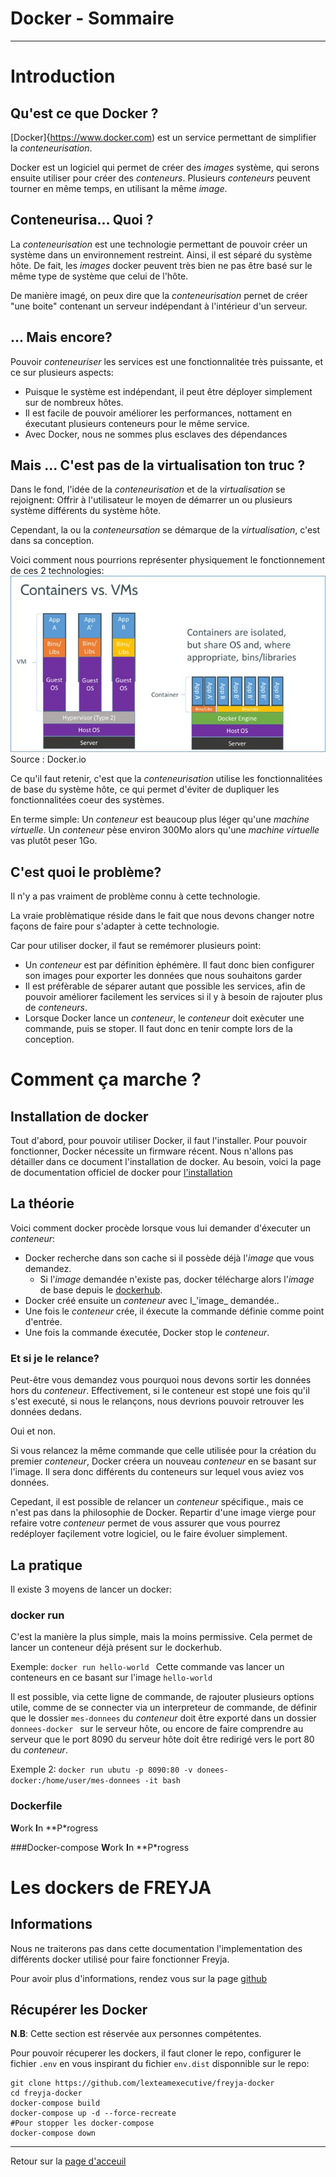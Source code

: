 # Docker - Sommaire

---

# Introduction
## Qu'est ce que Docker ?
[Docker]{https://www.docker.com) est un service permettant de simplifier la _conteneurisation_.

Docker est un logiciel qui permet de créer des _images_ système, qui serons ensuite utiliser pour créer des _conteneurs_. Plusieurs _conteneurs_ peuvent tourner en même temps, en utilisant la même _image_.

## Conteneurisa... Quoi ?
La _conteneurisation_ est une technologie permettant de pouvoir créer un système dans un environnement restreint.
Ainsi, il est séparé du système hôte. De fait, les _images_ docker peuvent très bien ne pas être basé sur le même type de système que celui de l'hôte.

De manière imagé, on peux dire que la _conteneurisation_ pernet de créer "une boite" contenant un serveur indépendant à l'intérieur d'un serveur.

## ... Mais encore?
Pouvoir _conteneuriser_ les services est une fonctionnalitée très puissante, et ce sur plusieurs aspects:
* Puisque le système est indépendant, il peut être déployer simplement sur de nombreux hôtes.
* Il est facile de pouvoir améliorer les performances, nottament en éxecutant plusieurs conteneurs pour le même service.
* Avec Docker, nous ne sommes plus esclaves des dépendances

## Mais ... C'est pas de la virtualisation ton truc ?
Dans le fond, l'idée de la _conteneurisation_ et de la _virtualisation_ se rejoignent: Offrir à l'utilisateur le moyen de démarrer un ou plusieurs système différents du système hôte.

Cependant, la ou la _conteneursation_ se démarque de la _virtualisation_, c'est dans sa conception.

Voici comment nous pourrions représenter physiquement  le fonctionnement de ces 2 technologies:
![Docker-vs-VM](../../files/docker/docker-vs-vm.png)
Source : Docker.io

Ce qu'il faut retenir, c'est que la _conteneurisation_ utilise les fonctionnalitées de base du système hôte, ce qui permet d'éviter de dupliquer les fonctionnalitées coeur des systèmes.

En terme simple: Un _conteneur_ est beaucoup plus léger qu'une _machine virtuelle_. Un _conteneur_ pèse environ 300Mo alors qu'une _machine virtuelle_ vas plutôt peser 1Go.

## C'est quoi le problème?
Il n'y a pas vraiment de problème connu à cette technologie.

La vraie problèmatique réside dans le fait que nous devons changer notre façons de faire pour s'adapter à cette technologie.

Car pour utiliser docker, il faut se remémorer plusieurs point:
* Un _conteneur_ est par définition èphémère. Il faut donc bien configurer son images pour exporter les données que nous souhaitons garder
* Il est préfèrable de séparer autant que possible les services, afin de pouvoir améliorer facilement les services si il y à besoin de rajouter plus de _conteneurs_.
* Lorsque Docker lance un _conteneur_, le _conteneur_ doit exècuter une commande, puis se stoper.  Il faut donc en tenir compte lors de la conception.

# Comment ça marche ?
## Installation de docker
Tout d'abord, pour pouvoir utiliser Docker, il faut l'installer. Pour pouvoir fonctionner, Docker nécessite un firmware récent. Nous n'allons pas détailler dans ce document l'installation de docker. Au besoin, voici la page de documentation officiel de docker pour [l'installation](https://store.docker.com/editions/community/docker-ce-server-ubuntu)

##  La théorie
Voici comment docker procède lorsque vous lui demander d'éxecuter un _conteneur_:
* Docker recherche dans son cache si il possède déjà l'_image_ que vous demandez.
  * Si l'_image_ demandée n'existe pas, docker télécharge alors l'_image_ de base depuis le [dockerhub](https://hub.docker.com/).
* Docker créé ensuite un _conteneur_ avec l_'image_ demandée..
* Une fois le _conteneur_ crée, il éxecute la commande définie comme point d'entrée.
* Une fois la commande éxecutée, Docker stop le _conteneur_.

### Et si je le relance?
Peut-être vous demandez vous pourquoi nous devons sortir les données hors du _conteneur_. Effectivement, si le conteneur est stopé une fois qu'il s'est executé, si nous le relançons, nous devrions pouvoir retrouver les données dedans.

Oui et non.

Si vous relancez la même commande que celle utilisée pour la création du premier _conteneur_, Docker créera un nouveau _conteneur_ en se basant sur l'image. Il sera donc différents du conteneurs sur lequel vous aviez vos données.

Cepedant, il est possible de relancer un _conteneur_ spécifique., mais ce n'est pas dans la philosophie de Docker.
Repartir d'une image vierge pour refaire votre _conteneur_ permet de vous assurer que vous pourrez redéployer façilement votre logiciel, ou le faire évoluer simplement.

## La pratique
Il existe 3 moyens de lancer un docker:

### docker run
C'est la manière la plus simple, mais la moins permissive.
Cela permet de lancer un conteneur déjà présent sur le dockerhub.

Exemple:
```docker run hello-world ```
Cette commande vas lancer un conteneurs en ce basant sur l'image ```hello-world```

Il est possible, via cette ligne de commande, de rajouter plusieurs options utile, comme de se connecter via un interpreteur de commande, de définir que le dossier ```mes-donnees``` du _conteneur_ doit être exporté dans un dossier ```donnees-docker ``` sur le serveur hôte,  ou encore de faire comprendre au serveur que le port 8090 du serveur hôte doit être redirigé vers le port 80 du _conteneur_.

Exemple 2:
```docker run ubutu -p 8090:80 -v donees-docker:/home/user/mes-donnees -it bash```

### Dockerfile
**W**ork **I**n **P*rogress

###Docker-compose
**W**ork **I**n **P*rogress

# Les dockers de FREYJA
## Informations
Nous ne traiterons pas dans cette documentation l'implementation des différents docker utilisé pour faire fonctionner Freyja.

Pour avoir plus d'informations, rendez vous sur la page [github](https://github.com/lexteamexecutive/freyja-docker)

## Récupérer les Docker
**N**.**B**: Cette section est réservée aux personnes compétentes.

Pour pouvoir récuperer les dockers, il faut cloner le repo, configurer le fichier ```.env``` en vous inspirant du fichier ```env.dist``` disponnible sur le repo:
```
git clone https://github.com/lexteamexecutive/freyja-docker
cd freyja-docker
docker-compose build
docker-compose up -d --force-recreate
#Pour stopper les docker-compose
docker-compose down
```
---
Retour sur la [page d'acceuil](http://docs.lexteam-executive.com/)
